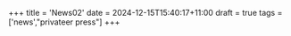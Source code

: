 +++
title = 'News02'
date = 2024-12-15T15:40:17+11:00
draft = true
tags = ['news',"privateer press"]
+++
